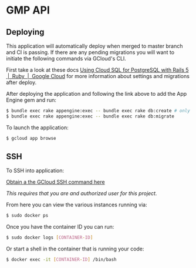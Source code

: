 # GMP API

## Deploying

This application will automatically deploy when merged to master branch and CI is passing. If there are any pending migrations you will want to initiate the following commands via GCloud's CLI.

First take a look at these docs [Using Cloud SQL for PostgreSQL with Rails 5  |  Ruby       |  Google Cloud](https://cloud.google.com/ruby/rails/using-cloudsql-postgres#set_up_cloud_sql_for_postgresql) for more information about settings and migrations after deploy.

After deploying the application and following the link above to add the  App Engine gem and run:

```bash
$ bundle exec rake appengine:exec -- bundle exec rake db:create # only run if it's the inital deploy
$ bundle exec rake appengine:exec -- bundle exec rake db:migrate
```

To launch the application:

```bash
$ gcloud app browse
```

## SSH

To SSH into application:

[Obtain a the GCloud SSH command here](https://console.cloud.google.com/appengine/instances)

_This requires that you are and authorized user for this project._

From here you can view the various instances running via:

```bash
$ sudo docker ps
```

Once you have the container ID you can run:

```bash
$ sudo docker logs [CONTAINER-ID]
```

Or start a shell in the container that is running your code:

```bash
$ docker exec -it [CONTAINER-ID] /bin/bash
```
